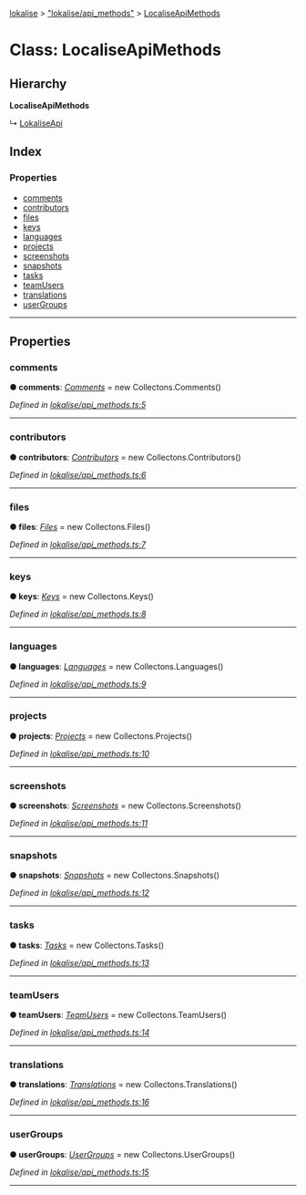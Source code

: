 [lokalise](../README.md) > ["lokalise/api_methods"](../modules/_lokalise_api_methods_.md) > [LocaliseApiMethods](../classes/_lokalise_api_methods_.localiseapimethods.md)

# Class: LocaliseApiMethods

## Hierarchy

**LocaliseApiMethods**

↳  [LokaliseApi](_lokalise_lokalise_.lokaliseapi.md)

## Index

### Properties

* [comments](_lokalise_api_methods_.localiseapimethods.md#comments)
* [contributors](_lokalise_api_methods_.localiseapimethods.md#contributors)
* [files](_lokalise_api_methods_.localiseapimethods.md#files)
* [keys](_lokalise_api_methods_.localiseapimethods.md#keys)
* [languages](_lokalise_api_methods_.localiseapimethods.md#languages)
* [projects](_lokalise_api_methods_.localiseapimethods.md#projects)
* [screenshots](_lokalise_api_methods_.localiseapimethods.md#screenshots)
* [snapshots](_lokalise_api_methods_.localiseapimethods.md#snapshots)
* [tasks](_lokalise_api_methods_.localiseapimethods.md#tasks)
* [teamUsers](_lokalise_api_methods_.localiseapimethods.md#teamusers)
* [translations](_lokalise_api_methods_.localiseapimethods.md#translations)
* [userGroups](_lokalise_api_methods_.localiseapimethods.md#usergroups)

---

## Properties

<a id="comments"></a>

###  comments

**● comments**: *[Comments](_collections_comments_.comments.md)* =  new Collectons.Comments()

*Defined in [lokalise/api_methods.ts:5](https://github.com/lokalise/node-lokalise-api/blob/7c5421a/src/lokalise/api_methods.ts#L5)*

___
<a id="contributors"></a>

###  contributors

**● contributors**: *[Contributors](_collections_contributors_.contributors.md)* =  new Collectons.Contributors()

*Defined in [lokalise/api_methods.ts:6](https://github.com/lokalise/node-lokalise-api/blob/7c5421a/src/lokalise/api_methods.ts#L6)*

___
<a id="files"></a>

###  files

**● files**: *[Files](_collections_files_.files.md)* =  new Collectons.Files()

*Defined in [lokalise/api_methods.ts:7](https://github.com/lokalise/node-lokalise-api/blob/7c5421a/src/lokalise/api_methods.ts#L7)*

___
<a id="keys"></a>

###  keys

**● keys**: *[Keys](_collections_keys_.keys.md)* =  new Collectons.Keys()

*Defined in [lokalise/api_methods.ts:8](https://github.com/lokalise/node-lokalise-api/blob/7c5421a/src/lokalise/api_methods.ts#L8)*

___
<a id="languages"></a>

###  languages

**● languages**: *[Languages](_collections_languages_.languages.md)* =  new Collectons.Languages()

*Defined in [lokalise/api_methods.ts:9](https://github.com/lokalise/node-lokalise-api/blob/7c5421a/src/lokalise/api_methods.ts#L9)*

___
<a id="projects"></a>

###  projects

**● projects**: *[Projects](_collections_projects_.projects.md)* =  new Collectons.Projects()

*Defined in [lokalise/api_methods.ts:10](https://github.com/lokalise/node-lokalise-api/blob/7c5421a/src/lokalise/api_methods.ts#L10)*

___
<a id="screenshots"></a>

###  screenshots

**● screenshots**: *[Screenshots](_collections_screenshots_.screenshots.md)* =  new Collectons.Screenshots()

*Defined in [lokalise/api_methods.ts:11](https://github.com/lokalise/node-lokalise-api/blob/7c5421a/src/lokalise/api_methods.ts#L11)*

___
<a id="snapshots"></a>

###  snapshots

**● snapshots**: *[Snapshots](_collections_snapshots_.snapshots.md)* =  new Collectons.Snapshots()

*Defined in [lokalise/api_methods.ts:12](https://github.com/lokalise/node-lokalise-api/blob/7c5421a/src/lokalise/api_methods.ts#L12)*

___
<a id="tasks"></a>

###  tasks

**● tasks**: *[Tasks](_collections_tasks_.tasks.md)* =  new Collectons.Tasks()

*Defined in [lokalise/api_methods.ts:13](https://github.com/lokalise/node-lokalise-api/blob/7c5421a/src/lokalise/api_methods.ts#L13)*

___
<a id="teamusers"></a>

###  teamUsers

**● teamUsers**: *[TeamUsers](_collections_team_users_.teamusers.md)* =  new Collectons.TeamUsers()

*Defined in [lokalise/api_methods.ts:14](https://github.com/lokalise/node-lokalise-api/blob/7c5421a/src/lokalise/api_methods.ts#L14)*

___
<a id="translations"></a>

###  translations

**● translations**: *[Translations](_collections_translations_.translations.md)* =  new Collectons.Translations()

*Defined in [lokalise/api_methods.ts:16](https://github.com/lokalise/node-lokalise-api/blob/7c5421a/src/lokalise/api_methods.ts#L16)*

___
<a id="usergroups"></a>

###  userGroups

**● userGroups**: *[UserGroups](_collections_user_groups_.usergroups.md)* =  new Collectons.UserGroups()

*Defined in [lokalise/api_methods.ts:15](https://github.com/lokalise/node-lokalise-api/blob/7c5421a/src/lokalise/api_methods.ts#L15)*

___

